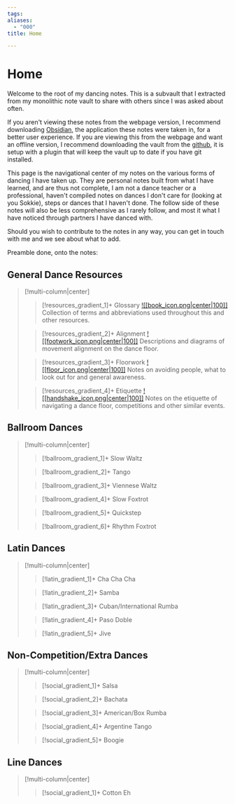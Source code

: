 ```yaml
---
tags: 
aliases:
  - "000"
title: Home

---
```

# Home
Welcome to the root of my dancing notes. This is a subvault that I extracted from my monolithic note vault to share with others since I was asked about often.

If you aren't viewing these notes from the webpage version, I recommend downloading [Obsidian](<[Obsidian](https://obsidian.md/)>), the application these notes were taken in, for a better user experience. If you are viewing this from the webpage and want an offline version, I recommend downloading the vault from the [github](https://github.com/Rhett-Flanagan/dancing-obsidian-vault), it is setup with a plugin that will keep the vault up to date if you have git installed.

This page is the navigational center of my notes on the various forms of dancing I have taken up. They are personal notes built from what I have learned, and are thus not complete, I am not a dance teacher or a professional, haven't compiled notes on dances I don't care for (looking at you Sokkie), steps or dances that I haven't done. The follow side of these notes will also be less comprehensive as I rarely follow, and most it what I have noticed through partners I have danced with.

Should you wish to contribute to the notes in any way, you can get in touch with me and we see about what to add.

Preamble done, onto the notes:

## General Dance Resources

> [!multi-column|center]
>
> > [!resources_gradient_1]+ Glossary
> > [![[book_icon.png|center|100]]](Glossary.md)
> > Collection of terms and abbreviations used throughout this and other resources.
> 
> > [!resources_gradient_2]+ Alignment
> > [![[footwork_icon.png|center|100]]](Alignment.md)
> > Descriptions and diagrams of movement alignment on the dance floor.
> 
>  > [!resources_gradient_3]+ Floorwork
>  > [![[floor_icon.png|center|100]]](Floorwork.md)
>  > Notes on avoiding people, what to look out for and general awareness.
>  
>  > [!resources_gradient_4]+ Etiquette 
>  > [![[handshake_icon.png|center|100]]](Etiquette.md)
>  > Notes on the etiquette of navigating a dance floor, competitions and other similar events.

## Ballroom Dances

> [!multi-column|center]
> 
> > [!ballroom_gradient_1]+ Slow Waltz
> 
> 
> > [!ballroom_gradient_2]+ Tango
> 
> 
> > [!ballroom_gradient_3]+ Viennese Waltz
> 
> 
> > [!ballroom_gradient_4]+ Slow Foxtrot
> 
> 
> > [!ballroom_gradient_5]+ Quickstep
> 
> 
> > [!ballroom_gradient_6]+ Rhythm Foxtrot
> 
> 

## Latin Dances

> [!multi-column|center]
> 
> > [!latin_gradient_1]+ Cha Cha Cha
> 
> 
> > [!latin_gradient_2]+ Samba
> 
> 
> > [!latin_gradient_3]+ Cuban/International Rumba
> 
> 
> > [!latin_gradient_4]+ Paso Doble
> 
> 
> > [!latin_gradient_5]+ Jive
> 
> 

## Non-Competition/Extra Dances

> [!multi-column|center]
> 
> > [!social_gradient_1]+ Salsa
> 
> 
> > [!social_gradient_2]+ Bachata 
> 
> 
> > [!social_gradient_3]+ American/Box Rumba
> 
> 
> > [!social_gradient_4]+ Argentine Tango
> 
> 
> > [!social_gradient_5]+ Boogie
> 
> 


## Line Dances

> [!multi-column|center]
> 
> > [!social_gradient_1]+ Cotton Eh
> 
> 